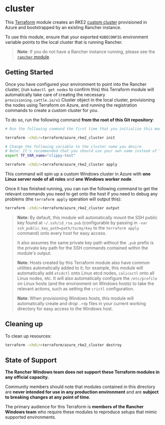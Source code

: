 # cluster

This [Terraform](https://www.terraform.io/) module creates an RKE2 [custom cluster]((../../docs/general/types_of_rancher_clusters.md)) provisioned in Azure and bootstrapped by an existing Rancher instance.

To use this module, ensure that your exported `KUBECONFIG` environment variable points to the local cluster that is running Rancher.

> **Note**: If you do not have a Rancher instance running, please see the [`rancher` module](../rancher).

## Getting Started

Once you have configured your environment to point into the Rancher cluster, (run `kubectl get nodes` to confirm this) this Terraform module will automatically take care of creating the necessary `provisioning.cattle.io/v1` Cluster object in the local cluster, provisioning the nodes using Terraform on Azure, and running the registration commands to create a custom cluster for you.

To do so, run the following command **from the root of this Git repository**:

```bash
# Run the following command the first time that you initialize this module to pull in the relevant providers.

terraform -chdir=terraform/azure_rke2_cluster init

# Change the following variable to the cluster name you desire
# Note: It's recommended that you should use your own name instead of "clippy" so that you can identify the resources you create in your cloud provider, should the Terraform module fail for some reason and require manual cleanup of resources.
export TF_VAR_name="clippy-test"

terraform -chdir=terraform/azure_rke2_cluster apply
```

This command will spin up a custom Windows cluster in Azure with **one Linux server node of all roles** and **one Windows worker node**.

Once it has finished running, you can run the following command to get the relevant commands you need to get onto the host if you need to debug any problems (the `terraform apply` operation will output this):

```bash
terraform -chdir=terraform/azure_rke2_cluster output
```

> **Note**: By default, this module will automatically mount the SSH public key found at `~/.ssh/id_rsa.pub` (configurable by passing in `-var ssh_public_key_path=path/to/my/key` to the `terraform apply` command) onto every host for easy access.
>
> It also assumes the same private key path without the `.pub` prefix is the private key path for the SSH commands contained within the module's output.
>
> **Note**: Hosts created by this Terraform module also have common utilities automatically added to it; for example, this module will automatically add `etcdctl` onto Linux etcd nodes, `calicoctl` onto all Linux nodes, etc. It will also automatically configure the `/etc/profile` on Linux hosts (and the environment on Windows hosts) to take the relevant actions, such as setting the `crictl` configuration.
>
> **Note**: When provisioning Windows hosts, this module will automatically create and drop `.rdp` files in your current working directory for easy access to the Windows host.

## Cleaning up

To clean up resources:

```bash
terraform -chdir=terraform/azure_rke2_cluster destroy
```

## State of Support

**The Rancher Windows team does not support these Terraform modules in any official capacity.**

Community members should note that modules contained in this directory are **never intended for use in any production environment** and are **subject to breaking changes at any point of time**.

The primary audience for this Terraform is **members of the Rancher Windows team** who require these modules to reproduce setups that mimic supported environments.
